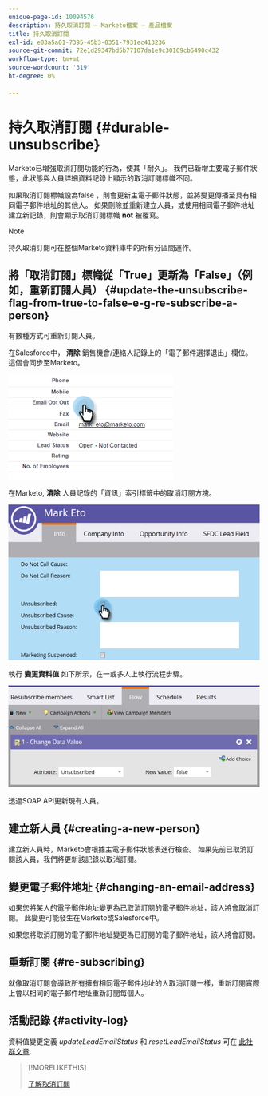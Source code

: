 ```yaml
---
unique-page-id: 10094576
description: 持久取消訂閱 — Marketo檔案 — 產品檔案
title: 持久取消訂閱
exl-id: e03a5a01-7395-45b3-8351-7931ec413236
source-git-commit: 72e1d29347bd5b77107da1e9c30169cb6490c432
workflow-type: tm+mt
source-wordcount: '319'
ht-degree: 0%

---
```


# 持久取消訂閱 {#durable-unsubscribe}

Marketo已增強取消訂閱功能的行為，使其「耐久」。 我們已新增主要電子郵件狀態，此狀態與人員詳細資料記錄上顯示的取消訂閱標幟不同。

如果取消訂閱標幟設為false ，則會更新主電子郵件狀態，並將變更傳播至具有相同電子郵件地址的其他人。 如果刪除並重新建立人員，或使用相同電子郵件地址建立新記錄，則會顯示取消訂閱標幟 **not** 被覆寫。

>[!NOTE]
>
>持久取消訂閱可在整個Marketo資料庫中的所有分區間運作。

## 將「取消訂閱」標幟從「True」更新為「False」（例如，重新訂閱人員） {#update-the-unsubscribe-flag-from-true-to-false-e-g-re-subscribe-a-person}

有數種方式可重新訂閱人員。

在Salesforce中， **清除** 銷售機會/連絡人記錄上的「電子郵件選擇退出」欄位。 這個會同步至Marketo。

![](assets/one.png)

在Marketo, **清除** 人員記錄的「資訊」索引標籤中的取消訂閱方塊。

![](assets/two.png)

執行 **變更資料值** 如下所示，在一或多人上執行流程步驟。

![](assets/three.png)

透過SOAP API更新現有人員。

## 建立新人員 {#creating-a-new-person}

建立新人員時，Marketo會根據主電子郵件狀態表進行檢查。 如果先前已取消訂閱該人員，我們將更新該記錄以取消訂閱。

## 變更電子郵件地址 {#changing-an-email-address}

如果您將某人的電子郵件地址變更為已取消訂閱的電子郵件地址，該人將會取消訂閱。 此變更可能發生在Marketo或Salesforce中。

如果您將取消訂閱的電子郵件地址變更為已訂閱的電子郵件地址，該人將會訂閱。

## 重新訂閱 {#re-subscribing}

就像取消訂閱會導致所有擁有相同電子郵件地址的人取消訂閱一樣，重新訂閱實際上會以相同的電子郵件地址重新訂閱每個人。

## 活動記錄 {#activity-log}

資料值變更定義 _updateLeadEmailStatus_ 和 _resetLeadEmailStatus_ 可在 [此社群文章](https://nation.marketo.com/t5/Knowledgebase/Durable-Unsubscribe-Activity-Log/ta-p/252688).

>[!MORELIKETHIS]
>
>[了解取消訂閱](/help/marketo/product-docs/email-marketing/deliverability/understanding-unsubscribe.md)
